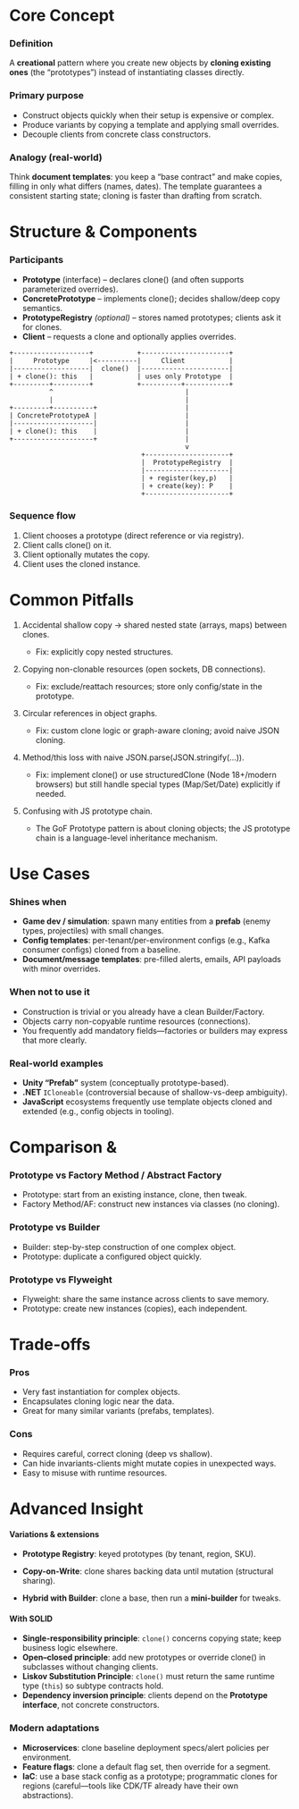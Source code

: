 # Core Concept

### Definition

A **creational** pattern where you create new objects by **cloning existing ones** (the “prototypes”) instead of instantiating classes directly.

### Primary purpose

- Construct objects quickly when their setup is expensive or complex.
- Produce variants by copying a template and applying small overrides.
- Decouple clients from concrete class constructors.

### Analogy (real-world)

Think **document templates**: you keep a “base contract” and make copies, filling in only what differs (names, dates). The template guarantees a consistent starting state; cloning is faster than drafting from scratch.

# Structure & Components

### Participants

- **Prototype** (interface) – declares clone() (and often supports parameterized overrides).
- **ConcretePrototype** – implements clone(); decides shallow/deep copy semantics.
- **PrototypeRegistry** _(optional)_ – stores named prototypes; clients ask it for clones.
- **Client** – requests a clone and optionally applies overrides.

```
+-------------------+           +----------------------+
|     Prototype     |<----------|     Client           |
|-------------------|  clone()  |----------------------|
| + clone(): this   |           | uses only Prototype  |
+---------+---------+           +----------+-----------+
          ^                                 |
          |                                 |
+---------+----------+                      |
| ConcretePrototypeA |                      |
|--------------------|                      |
| + clone(): this    |                      |
+--------------------+                      |
                                            v
                                 +---------------------+
                                 |  PrototypeRegistry  |
                                 |---------------------|
                                 | + register(key,p)   |
                                 | + create(key): P    |
                                 +---------------------+

```

### Sequence flow

1. Client chooses a prototype (direct reference or via registry).
2. Client calls clone() on it.
3. Client optionally mutates the copy.
4. Client uses the cloned instance.

# Common Pitfalls

1. Accidental shallow copy → shared nested state (arrays, maps) between clones.

   - Fix: explicitly copy nested structures.

2. Copying non-clonable resources (open sockets, DB connections).

   - Fix: exclude/reattach resources; store only config/state in the prototype.

3. Circular references in object graphs.

   - Fix: custom clone logic or graph-aware cloning; avoid naive JSON cloning.

4. Method/this loss with naive JSON.parse(JSON.stringify(...)).

   - Fix: implement clone() or use structuredClone (Node 18+/modern browsers) but still handle special types (Map/Set/Date) explicitly if needed.

5. Confusing with JS prototype chain.

   - The GoF Prototype pattern is about cloning objects; the JS prototype chain is a language-level inheritance mechanism.

# Use Cases

### Shines when

- **Game dev / simulation**: spawn many entities from a **prefab** (enemy types, projectiles) with small changes.
- **Config templates**: per-tenant/per-environment configs (e.g., Kafka consumer configs) cloned from a baseline.
- **Document/message templates**: pre-filled alerts, emails, API payloads with minor overrides.

### When not to use it

- Construction is trivial or you already have a clean Builder/Factory.
- Objects carry non-copyable runtime resources (connections).
- You frequently add mandatory fields—factories or builders may express that more clearly.

### Real-world examples

- **Unity “Prefab”** system (conceptually prototype-based).
- **.NET** `ICloneable` (controversial because of shallow-vs-deep ambiguity).
- **JavaScript** ecosystems frequently use template objects cloned and extended (e.g., config objects in tooling).

# Comparison &

### Prototype vs Factory Method / Abstract Factory

- Prototype: start from an existing instance, clone, then tweak.
- Factory Method/AF: construct new instances via classes (no cloning).

### Prototype vs Builder

- Builder: step-by-step construction of one complex object.
- Prototype: duplicate a configured object quickly.

### Prototype vs Flyweight

- Flyweight: share the same instance across clients to save memory.
- Prototype: create new instances (copies), each independent.

# Trade-offs

### Pros

- Very fast instantiation for complex objects.
- Encapsulates cloning logic near the data.
- Great for many similar variants (prefabs, templates).

### Cons

- Requires careful, correct cloning (deep vs shallow).
- Can hide invariants-clients might mutate copies in unexpected ways.
- Easy to misuse with runtime resources.

# Advanced Insight

#### Variations & extensions

- **Prototype Registry**: keyed prototypes (by tenant, region, SKU).

- **Copy-on-Write**: clone shares backing data until mutation (structural sharing).

- **Hybrid with Builder**: clone a base, then run a **mini-builder** for tweaks.

#### With SOLID

- **Single-responsibility principle**: `clone()` concerns copying state; keep business logic elsewhere.
- **Open–closed principle**: add new prototypes or override clone() in subclasses without changing clients.
- **Liskov Substitution Principle**: `clone()` must return the same runtime type (`this`) so subtype contracts hold.
- **Dependency inversion principle**: clients depend on the **Prototype interface**, not concrete constructors.

### Modern adaptations

- **Microservices**: clone baseline deployment specs/alert policies per environment.
- **Feature flags**: clone a default flag set, then override for a segment.
- **IaC**: use a base stack config as a prototype; programmatic clones for regions (careful—tools like CDK/TF already have their own abstractions).
